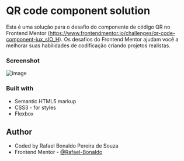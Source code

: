 # QR code component solution

Esta é uma solução para o desafio do componente de código QR no Frontend Mentor (https://www.frontendmentor.io/challenges/qr-code-component-iux_sIO_H). Os desafios do Frontend Mentor ajudam você a melhorar suas habilidades de codificação criando projetos realistas. 

### Screenshot

![image](https://user-images.githubusercontent.com/61695335/207960484-c7e4fa64-7cb2-4346-bef7-0a4475837840.png)

### Built with

- Semantic HTML5 markup
- CSS3 - for styles
- Flexbox

## Author

-  Coded by Rafael Bonaldo Pereira de Souza
- Frontend Mentor - [@Rafael-Bonaldo](https://www.frontendmentor.io/profile/Rafael-Bonaldo)
